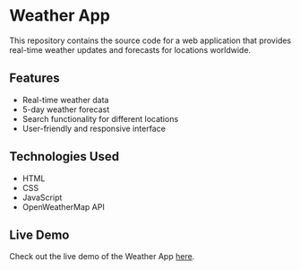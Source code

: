 # Weather App

This repository contains the source code for a web application that provides real-time weather updates and forecasts for locations worldwide.

## Features

- Real-time weather data
- 5-day weather forecast
- Search functionality for different locations
- User-friendly and responsive interface

## Technologies Used

- HTML
- CSS
- JavaScript
- OpenWeatherMap API

## Live Demo

Check out the live demo of the Weather App [here](https://kimkhanghoang.github.io/weather-wave/).
